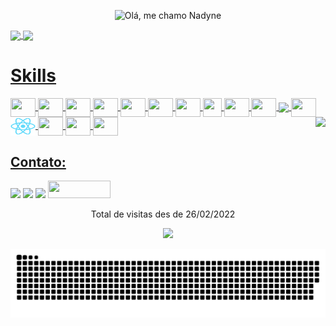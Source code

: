 <p align="center">
  <img src="https://github.com/NadyneBarbieri/NadyneBarbieri/blob/main/assets/nadyne.gif" alt="Olá, me chamo Nadyne">
</p>
<div>
  <a href="https://github.com/NadyneBarbieri">
  <img height="180em"  align="center" src="https://github-readme-stats.vercel.app/api?username=NadyneBarbieri&show_icons=true&theme=react&include_all_commits=true&count_private=true"/>
  <img height="180em"  align="center" src="https://github-readme-stats.vercel.app/api/top-langs/?username=NadyneBarbieri&layout=compact&langs_count=7&theme=react" />
</div>

<h1> Skills </h1>
<div style="display: inline_block">
  <img align="center" height="30" width="40" src="https://cdn.jsdelivr.net/gh/devicons/devicon/icons/html5/html5-original.svg" width="30" height="30" />
  <img align="center" height="30" width="40" src="https://cdn.jsdelivr.net/gh/devicons/devicon/icons/css3/css3-original.svg" width="30" height="30"/>
  <img align="center" height="30" width="40" src="https://cdn.jsdelivr.net/gh/devicons/devicon/icons/javascript/javascript-original.svg" width="30" height="30"/>
  <img align="center" height="30" width="40" src="https://cdn.jsdelivr.net/gh/devicons/devicon/icons/typescript/typescript-original.svg" height="30"/>
  <img align="center" height="30" width="40" src="https://cdn.jsdelivr.net/gh/devicons/devicon/icons/java/java-original.svg" width="30" height="30" />
  <img align="center" height="30" width="40" src="https://cdn.jsdelivr.net/gh/devicons/devicon/icons/spring/spring-original.svg" width="30" height="30"/>
  <img align="center" height="30" width="40" src="https://cdn.jsdelivr.net/gh/devicons/devicon/icons/mysql/mysql-original.svg" width="30" height="30"/>
  <img align="center" height="30"  src="https://raw.githubusercontent.com/isocpp/logos/master/cpp_logo.png" width="30" height="30"/>
  <img align="center" height="30" width="40"  src="https://cdn.worldvectorlogo.com/logos/visual-studio-code-1.svg" />
  <img align="center" height="30" width="40" src="https://cdn.worldvectorlogo.com/logos/git-bash.svg" />
  <img align="center" height="30 width="40" src="https://cdn.jsdelivr.net/gh/devicons/devicon/icons/angularjs/angularjs-original.svg" />
  <img align="center" height="30" width="40" src="https://cdn.jsdelivr.net/gh/devicons/devicon/icons/python/python-original.svg" />
  <img align="center" height="30" width="40" src="https://raw.githubusercontent.com/devicons/devicon/master/icons/react/react-original.svg" />
  <img align="center" height="30" width="40" src="https://cdn.jsdelivr.net/gh/devicons/devicon/icons/figma/figma-original.svg" />
  <img align="center" height="30" width="40" src="https://cdn.jsdelivr.net/gh/devicons/devicon/icons/nodejs/nodejs-original.svg" />
  <img align="center" height="30" width="40" src="https://cdn.worldvectorlogo.com/logos/postman.svg" />
  <img align="right" height="150em" height="150" 
  <width="148" height="180" src="https://media.giphy.com/media/OpzPFEqd44SYAIFrs6/giphy.gif">
 
<div> 
 <h2>Contato: </h2>
  <a target="_blank" href="https://www.instagram.com/nadyenebarbieri/" target="_blank"><img src="https://img.shields.io/badge/-Instagram-%23E4405F?style=for-the-badge&logo=instagram&logoColor=white" target="_blank"></a>
  <a target="_blank" href = "mailto:barbierinadyne@gmail.com"><img src="https://img.shields.io/badge/-Gmail-%23333?style=for-the-badge&logo=gmail&logoColor=white" target="_blank"></a>
  <a target="_blank" href="https://www.linkedin.com/in/nadynebarbieri" target="_blank"><img src="https://img.shields.io/badge/-LinkedIn-%230077B5?style=for-the-badge&logo=linkedin&logoColor=white" target="_blank"></a> 
   <a href="https://discord.com/#5421" target="_blank"><img width="100" height="28" src="https://img.shields.io/badge/Discord-7289DA?style=for-the-badge&logo=discord&logoColor=white"/></a>

</div>
<p align="center" margin="300px"> Total de visitas des de 26/02/2022 </p>
<p align="center"> <img src="https://profile-counter.glitch.me/NadyneBarbieri/count.svg" /></p>

![snake gif](https://github.com/NadyneBarbieri/NadyneBarbieri/blob/output/github-contribution-grid-snake.svg)
